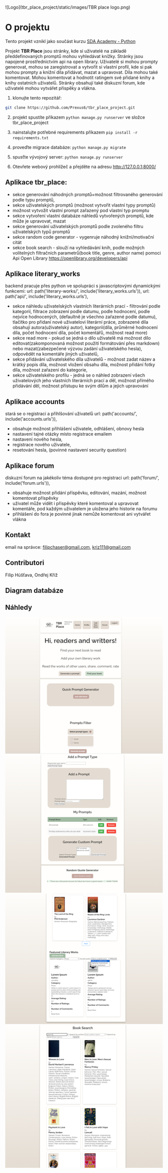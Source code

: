 ![Logo](tbr_place_project/static/images/TBR place logo.png)

# O projektu

Tento projekt vznikl jako součást kurzu [SDA Academy - Python](https://sdacademy.cz/kurzy/python/)

Projekt **TBR Place** jsou stránky, kde si uživatelé na základě předdefinovaných promptů mohou vyhledávat knížky.
Stránky jsou napojené prostřednictvím api na open library. Uživatelé si mohou prompty generovat,
mohou se zaregistrovat a vytvořit si vlastní profil, kde si pak mohou prompty a knižní díla přidávat, mazat
a upravovat. Díla mohou také komentovat. Mohou komentovat a hodnotit ratingem své přidané knihy a knihy ostatních uživatelů.
Stránky obsahují také diskuzní forum, kde uživatelé mohou vytvářet přispěky a vlákna.

1. klonujte tento repozitář:

```bash
git clone https://github.com/Prexus6/tbr_place_project.git
```
2. projekt spustíte příkazem `python manage.py runserver`
ve složce tbr_place_project

3. nainstalujte potřebné requirements příkazem `pip install -r requirements.txt`
4. proveďte migrace databáze: `python manage.py migrate`
5. spusťte vývojový server: `python manage.py runserver`
6. Otevřete webový prohlížeč a přejděte na adresu http://127.0.0.1:8000/

## Aplikace tbr_place: 
- sekce generování náhodných promptů+možnost filtrovaného generování podle typu promptů, 
- sekce uživatelských promptů (možnost vytvořit vlastní typy promptů) 
- možnost vytvožit vlastní prompt zařazený pod vlastní typ promptu
- sekce vytvoření vlastní databáze náhledů vytvořených promptů, kde může je upravovat, mazat
- sekce generování uživatelských promptů podle zvoleného filtru uživatelských typů promptů 
- sekce random code generator - vygenruje náhodný knižní/motivační citát  
- sekce book search - slouží na vyhledávání knih, podle možných volitelných filtračních parametrů(book title, genre, author name)
pomoci Api Open Library https://openlibrary.org/developers/api

## Aplikace literary_works
backend pracuje přes python ve spolupráci s javascriptovými dynamickými funkcemi:
url: path('literary-works/', include('literary_works.urls')),
url: path('api/', include('literary_works.urls'),
- sekce náhledu uživatelských vlastních literárních prací - filtrování podle kategorií, filtrace zobrazení podle datumu, podle hodnocení, podle nejvíce hodnocených,
  (defaultně je všechno zařazené podle datumu), tlačítko pro přidaní nové uživatelovi literární práce, zobrazené díla obsahují autora(uživatelský autor), kategorii(díla, průměrné hodnocení díla, počet hodnocení díla, počet komentářů, možnost read more)
- sekce read more - pokud se jedná o dílo uživatelě má možnost dílo editovat(zakomponovaná možnost použití formátování přes markdown) nebo mazat(zabezpečené výzvou zadání uživatelského hesla), odpovědět na komentáře jiných uživatelů,
- sekce přidávání uživatelského díla uživatelů - možnost zadat název a krátký popis díla, možnost vložení obsahu díla, možnost přidání fotky díla, možnost zařazení do kategorie, 
- sekce uživatelského profilu - jedná se o náhled zobrazení všech uživatelových jeho vlastních literárních prací a děl, možnost přímého přidávání děl, možnost přístupu ke svým dílům a jejich upravování


## Aplikace accounts
stará se o registraci a přihlšování uživatelů
url: path('accounts/', include('accounts.urls')),
- obsahuje možnost přihlášení uživatele, odhlášení, obnovy hesla 
- nastavení tajné otázky místo registrace emailem
- nastavení nového hesla, 
- registrace nového uživatele, 
- resetování hesla, (povinné nastavení security question)

## Aplikace forum
diskuzní forum na jakékoliv téma dostupné pro registraci
url: path('forum/', include('forum.urls')),
- obsahuje možnost přidání příspěvku, editování, mazání, možnost komentovat příspěvky
- uživatel může vidět i přispěvky které komentoval a upravovat komentáře, pod každým uživatelem je uložena jeho historie na forumu
- přihlášení do fora je povinné jinak nemůže komentovat ani vytvářet vlákna

## Kontakt
email na správce: filipchaser@gmail.com, kriz111@gmail.com 
## Contributori
Filip Húšťava, Ondřej Kříž

## Diagram databáze

## Náhledy
![Hlavní stránka](tbr_place_project/static/images/tbr_place_overview.jpg)
![API](tbr_place_project/static/images/tbr_place_overview2.png)
![API](tbr_place_project/static/images/tbr_place_overview3.png)
![API](tbr_place_project/static/images/tbr_place_overview4.png)


